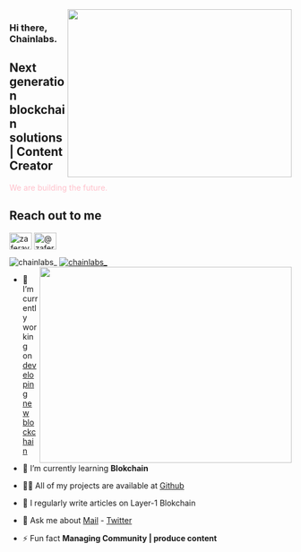 <img src="https://blockchainturkey.io/wp-content/uploads/2018/02/blockchain_Z4.gif" align="right" width="400" height="300">

### Hi there, Chainlabs. 

## Next generation blockchain solutions | Content Creator

<font color="pink">We are building the future. </font>

## Reach out to me

<a href="https://twitter.com/chainlabs_" target="blank"><img align="center" src="https://raw.githubusercontent.com/rahuldkjain/github-profile-readme-generator/master/src/images/icons/Social/twitter.svg" alt="zaferayan" height="30" width="40" /></a>
<a href="https://medium.com/@chainlabs1" target="blank"><img align="center" src="https://raw.githubusercontent.com/rahuldkjain/github-profile-readme-generator/master/src/images/icons/Social/medium.svg" alt="@zaferayan" height="30" width="40" /></a>
<br />

<p align="left"> <img src="https://komarev.com/ghpvc/?username=chainlabs1&label=Profile%20views&color=0e75b6&style=flat" alt="chainlabs_" /> <a href="https://twitter.com/chainlabs_" target="blank"><img src="https://img.shields.io/twitter/follow/chainlabs_?logo=twitter&style=for-the-badge" alt="chainlabs_" /></a> 

<img src="https://github-readme-stats.vercel.app/api?username=chainlabs1&show_icons=true&theme=highcontrast" align="right" width="450" height="350" >

- 🔭 I’m currently working on [developing new blockchain](chainslabs@gmail.com)

- 🌱 I’m currently learning **Blokchain**

- 👨‍💻 All of my projects are available at [Github](https://github.com/chainlabs1?tab=repositories)

- 📝 I regularly write articles on Layer-1 Blokchain

- 💬 Ask me about [Mail](chainslabs@gmail.com) - [Twitter](https://twitter.com/chainlabs_)

- ⚡ Fun fact **Managing Community | produce content**
